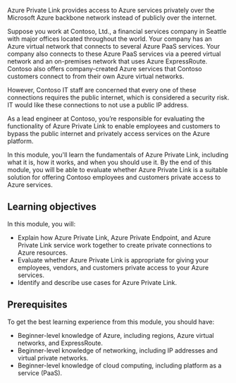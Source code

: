 Azure Private Link provides access to Azure services privately over the Microsoft Azure backbone network instead of publicly over the internet.

Suppose you work at Contoso, Ltd., a financial services company in Seattle with major offices located throughout the world. Your company has an Azure virtual network that connects to several Azure PaaS services. Your company also connects to these Azure PaaS services via a peered virtual network and an on-premises network that uses Azure ExpressRoute. Contoso also offers company-created Azure services that Contoso customers connect to from their own Azure virtual networks.

However, Contoso IT staff are concerned that every one of these connections requires the public internet, which is considered a security risk. IT would like these connections to not use a public IP address.

As a lead engineer at Contoso, you’re responsible for evaluating the functionality of Azure Private Link to enable employees and customers to bypass the public internet and privately access services on the Azure platform.  

In this module, you'll learn the fundamentals of Azure Private Link, including what it is, how it works, and when you should use it. By the end of this module, you will be able to evaluate whether Azure Private Link is a suitable solution for offering Contoso employees and customers private access to Azure services.

## Learning objectives

In this module, you will:

- Explain how Azure Private Link, Azure Private Endpoint, and Azure Private Link service work together to create private connections to Azure resources.
- Evaluate whether Azure Private Link is appropriate for giving your employees, vendors, and customers private access to your Azure services.
- Identify and describe use cases for Azure Private Link.

## Prerequisites

To get the best learning experience from this module, you should have:

- Beginner-level knowledge of Azure, including regions, Azure virtual networks, and ExpressRoute.
- Beginner-level knowledge of networking, including IP addresses and virtual private networks.
- Beginner-level knowledge of cloud computing, including platform as a service (PaaS).
